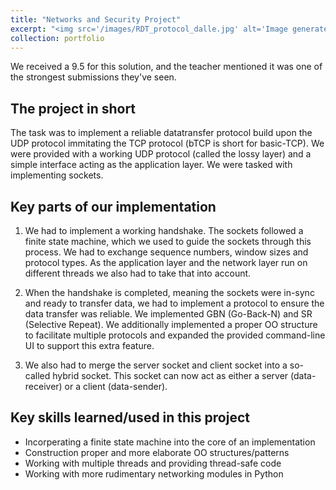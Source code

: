 ```yaml
---
title: "Networks and Security Project"
excerpt: "<img src='/images/RDT_protocol_dalle.jpg' alt='Image generated by Copilot Designer' style='float: left; margin-bottom: 20px; width: 100%; height: 200px; object-fit:cover;'> This is our (made together with Yves van Haaren) implementation of the bTCP protocol posed in the course Networks and Security at Radboud University. Grade: 9.5, April 2024"
collection: portfolio
---
```


We received a 9.5 for this solution, and the teacher mentioned it was one of the strongest submissions they've seen.

The project in short
----
The task was to implement a reliable datatransfer protocol build upon the UDP protocol immitating the TCP protocol (bTCP is short for basic-TCP). We were provided with a working UDP protocol (called the lossy layer) and a simple interface acting as the application layer. We were tasked with implementing sockets. 

Key parts of our implementation
----
1. We had to implement a working handshake. The sockets followed a finite state machine, which we used to guide the sockets through this process. We had to exchange sequence numbers, window sizes and protocol types. As the application layer and the network layer run on different threads we also had to take that into account.

2. When the handshake is completed, meaning the sockets were in-sync and ready to transfer data, we had to implement a protocol to ensure the data transfer was reliable. We implemented GBN (Go-Back-N) and SR (Selective Repeat). We additionally implemented a proper OO structure to facilitate multiple protocols and expanded the provided command-line UI to support this extra feature.

3. We also had to merge the server socket and client socket into a so-called hybrid socket. This socket can now act as either a server (data-receiver) or a client (data-sender).

Key skills learned/used in this project
----
- Incorperating a finite state machine into the core of an implementation
- Construction proper and more elaborate OO structures/patterns
- Working with multiple threads and providing thread-safe code
- Working with more rudimentary networking modules in Python
